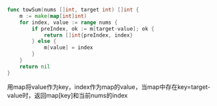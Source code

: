 ```go
func towSum(nums []int, target int) []int {
	m := make(map[int]int)
	for index, value := range nums {
		if preIndex, ok := m[target-value]; ok {
			return []int{preIndex, index}
		} else {
			m[value] = index
		}
	}
	return nil
}
```

用map将value作为key，index作为map的value，当map中存在key=target-value时，返回map[key]和当前nums的index